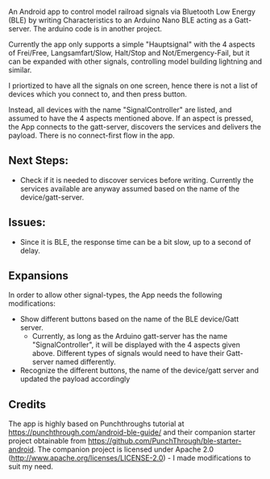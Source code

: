 An Android app to control model railroad signals via Bluetooth Low Energy (BLE) by writing Characteristics to an Arduino Nano BLE acting as a Gatt-server. The arduino code is in another project.

Currently the app only supports a simple "Hauptsignal" with the 4 aspects of Frei/Free, Langsamfart/Slow, Halt/Stop and Not/Emergency-Fail, but it can be expanded with other signals, controlling model building lightning and similar.

I priortized to have all the signals on one screen, hence there is not a list of devices which you connect to, and then press button.

Instead, all devices with the name "SignalController" are listed, and assumed to have the 4 aspects mentioned above. If an aspect is pressed, the App connects to the gatt-server, discovers the services and delivers the payload. 
There is no connect-first flow in the app.

Next Steps:
-----------
- Check if it is needed to discover services before writing. Currently the services available are anyway assumed based on the name of the device/gatt-server.

Issues:
-------
- Since it is BLE, the response time can be a bit slow, up to a second of delay.

Expansions
----------
In order to allow other signal-types, the App needs the following modifications:
- Show different buttons based on the name of the BLE device/Gatt server.
    - Currently, as long as the Arduino gatt-server has the name "SignalController", it will be displayed with the 4 aspects given above. Different types of signals would need to have their Gatt-server named differently.
- Recognize the different buttons, the name of the device/gatt server and updated the payload accordingly

Credits
-------
The app is highly based on Punchthroughs tutorial at https://punchthrough.com/android-ble-guide/ and their companion starter project obtainable from https://github.com/PunchThrough/ble-starter-android.
The companion project is licensed under Apache 2.0 (http://www.apache.org/licenses/LICENSE-2.0) - I made modifications to suit my need.
 

